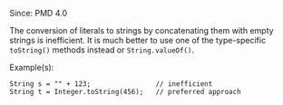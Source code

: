 Since: PMD 4.0

The conversion of literals to strings by concatenating them with empty strings is inefficient.
It is much better to use one of the type-specific `toString()` methods instead or `String.valueOf()`.

Example(s):
```
String s = "" + 123;                // inefficient
String t = Integer.toString(456);   // preferred approach
```
